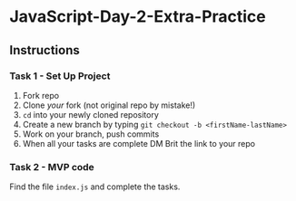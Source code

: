 # JavaScript-Day-2-Extra-Practice

## Instructions

### Task 1 - Set Up Project

1. Fork repo 
2. Clone _your_ fork (not original repo by mistake!)
3. `cd` into your newly cloned repository
4. Create a new branch by typing `git checkout -b <firstName-lastName>`
5. Work on your branch, push commits 
6. When all your tasks are complete DM Brit the link to your repo

### Task 2 - MVP code

Find the file `index.js` and complete the tasks.